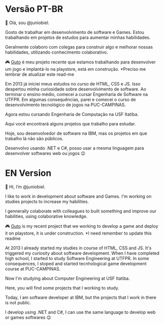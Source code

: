 # Versão PT-BR
👋 Olá, sou @juniobiel.

Gosto de trabalhar em desenvolvimento de software e Games. Estou trabalhando em projetos de estudos para aumentar minhas habilidades.

Geralmente colaboro com colegas para construir algo e melhorar nossas habilidades, utilizando conhecimento colaborativo.

🎮 [Guto](https://github.com/juniobiel/Guto) é meu projeto recente que estamos trabalhando para desenvolver um jogo e implantá-lo na playstore, está em construção. *Preciso me lembrar de atualizar este read-me

Em 2013 já iniciei meus estudos no curso de HTML, CSS e JS. Isso despertou minha curiosidade sobre desenvolvimento de software. Ao terminar o ensino médio, comecei a cursar Engenharia de Software na UTFPR. Em algumas consequências, parei e comecei o curso de desenvolvimento tecnológico de jogos na PUC-CAMPINAS.

Agora estou cursando Engenharia de Computação na USF Itatiba.

Aqui você encontrará alguns projetos que trabalho para estudar.

Hoje, sou desenvolvedor de software na IBM, mas os projetos em que trabalho lá não são públicos.

Desenvolvo usando .NET e C#, posso usar a mesma linguagem para desenvolver softwares web ou jogos 😉
​
# EN Version
👋 Hi, I’m @juniobiel.

I like to work in development about software and Games. I'm working on studies projects to increase my habilities.

I gennerally colaborate with colleagues to built something and improve our habilities, using colaborative knowledge.

🎮 [Guto](https://github.com/juniobiel/Guto)   is my recent project that we working to develop a game and deploy it on playstore, it is under construction. *I need remember to update this readme

At 2013 I already started my studies in course of HTML, CSS and JS. It's triggered my curiosity about software development. When I have completed high school, I started to study Software Engineering at UTFPR. In some consequences, I stoped and started tecnhological game development course at PUC-CAMPINAS.

Now I'm studying about Computer Engineering at USF Itatiba.

Here, you will find some projects that I working to study.

Today, I am software developer at IBM, but the projects that I work in there is not public.

I develop using .NET and C#, I can use the same language to develop web or games softwares 😉
